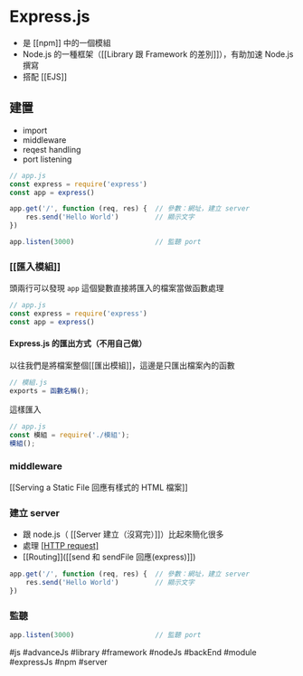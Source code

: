 # Express.js 
- 是 [[npm]] 中的一個模組
- Node.js 的一種框架（[[Library 跟 Framework 的差別]]），有助加速 Node.js 撰寫
- 搭配 [[EJS]]

## 建置
- import
- middleware
- reqest handling
- port listening
```js
// app.js
const express = require('express')
const app = express()

app.get('/', function (req, res) {	// 參數：網址，建立 server
	res.send('Hello World')			// 顯示文字
})

app.listen(3000)					// 監聽 port
```


### [[匯入模組]]
頭兩行可以發現 `app` 這個變數直接將匯入的檔案當做函數處理
```js
// app.js
const express = require('express')
const app = express()
```
#### Express.js 的匯出方式（不用自己做）
以往我們是將檔案整個[[匯出模組]]，這邊是只匯出檔案內的函數
```js
// 模組.js
exports = 函數名稱();
```
這樣匯入
```js
// app.js
const 模組 = require('./模組');
模組();
```

### middleware
[[Serving a Static File 回應有樣式的 HTML 檔案]]
### 建立 server
- 跟 node.js（ [[Server 建立（沒寫完）]]）比起來簡化很多
- 處理 [[HTTP request]]([[狀態碼]])
- [[Routing]]([[send 和 sendFile 回應(express)]])
```js
app.get('/', function (req, res) {	// 參數：網址，建立 server
	res.send('Hello World')			// 顯示文字
})
```
### 監聽
```js
app.listen(3000)					// 監聽 port
```

#js #advanceJs #library #framework #nodeJs #backEnd #module #expressJs #npm #server 